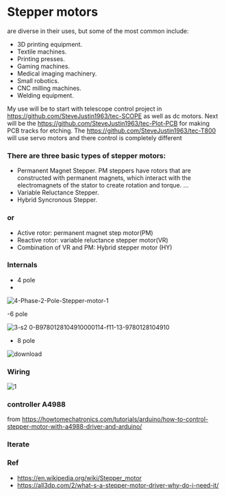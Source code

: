 # Stepper motors 
are diverse in their uses, but some of the most common include:
- 3D printing equipment.
- Textile machines.
- Printing presses.
- Gaming machines.
- Medical imaging machinery.
- Small robotics.
- CNC milling machines.
- Welding equipment.

My use will be to start with telescope control project in https://github.com/SteveJustin1963/tec-SCOPE as well as dc motors.
Next will be the https://github.com/SteveJustin1963/tec-Plot-PCB for making PCB tracks for etching.
The https://github.com/SteveJustin1963/tec-T800 will use servo motors and there control is completely different

### There are three basic types of stepper motors:

- Permanent Magnet Stepper. PM steppers have rotors that are constructed with permanent magnets, which interact with the electromagnets of the stator to create rotation and torque. ...
- Variable Reluctance Stepper.
- Hybrid Syncronous Stepper.
### or 
- Active rotor: permanent magnet step motor(PM)
- Reactive rotor: variable reluctance stepper motor(VR)
- Combination of VR and PM: Hybrid stepper motor (HY)

### Internals
- 4 pole
- 
![4-Phase-2-Pole-Stepper-motor-1](https://user-images.githubusercontent.com/58069246/169805899-64fd7d8c-22e7-4a66-b5e3-192cf447f756.png)


-6 pole

![3-s2 0-B9780128104910000114-f11-13-9780128104910](https://user-images.githubusercontent.com/58069246/169805536-7e0c8743-c56a-4ff5-a674-7aeb7645298b.jpg)

- 8 pole

![download](https://user-images.githubusercontent.com/58069246/169805646-be953efc-18c6-4e1f-9bf7-01ef2bdb0282.jpg)



### Wiring

![1](https://user-images.githubusercontent.com/58069246/169805317-22342ba9-7034-463e-9bbe-cfdbfc88d985.png)


### controller A4988
from https://howtomechatronics.com/tutorials/arduino/how-to-control-stepper-motor-with-a4988-driver-and-arduino/ 

 

### Iterate

### Ref
- https://en.wikipedia.org/wiki/Stepper_motor
- https://all3dp.com/2/what-s-a-stepper-motor-driver-why-do-i-need-it/

